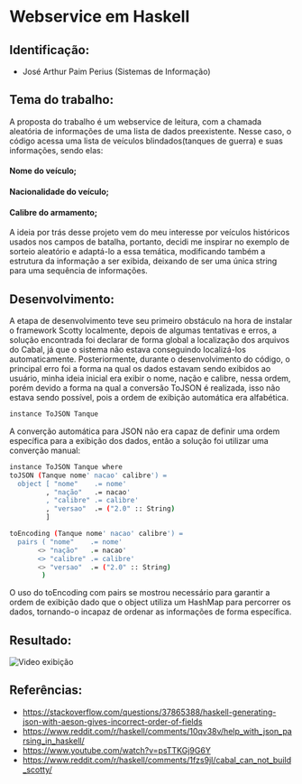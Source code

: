 # Webservice em Haskell
 ## Identificação:
  - José Arthur Paim Perius (Sistemas de Informação)
  
 ## Tema do trabalho:
  A proposta do trabalho é um webservice de leitura, com a chamada aleatória de informações de uma lista de dados preexistente.
  Nesse caso, o código acessa uma lista de veículos blindados(tanques de guerra) e suas informações, sendo elas:
  #### Nome do veículo;
  #### Nacionalidade do veículo;
  #### Calibre do armamento;

  A ideia por trás desse projeto vem do meu interesse por veículos históricos usados nos campos de batalha, portanto, decidi me inspirar no exemplo de sorteio aleatório e adaptá-lo a essa temática, modificando também a estrutura da informação a ser exibida, deixando de ser uma única string para uma sequência de informações.

  ## Desenvolvimento:
  A etapa de desenvolvimento teve seu primeiro obstáculo na hora de instalar o framework Scotty localmente, depois de algumas tentativas e erros, a solução encontrada foi declarar de forma global a localização dos arquivos do Cabal, já que o sistema não estava conseguindo localizá-los automaticamente. 
  Posteriormente, durante o desenvolvimento do código, o principal erro foi a forma na qual os dados estavam sendo exibidos ao usuário, minha ideia inicial era exibir o nome, nação e calibre, nessa ordem, porém devido a forma na qual a conversão ToJSON é realizada, isso não estava sendo possível, pois a ordem de exibição automática era alfabética.
  ```Bash
  instance ToJSON Tanque
  ```
  A converção automática para JSON não era capaz de definir uma ordem específica para a exibição dos dados, então a solução foi utilizar uma converção manual:
  ```Bash
  instance ToJSON Tanque where
  toJSON (Tanque nome' nacao' calibre') =
    object [ "nome"    .= nome'
           , "nação"   .= nacao'
           , "calibre" .= calibre'
           , "versao"  .= ("2.0" :: String) 
           ]
  
  toEncoding (Tanque nome' nacao' calibre') =
    pairs ( "nome"    .= nome'
         <> "nação"   .= nacao'
         <> "calibre" .= calibre'
         <> "versao"  .= ("2.0" :: String)
          )
  ```

 O uso do toEncoding com pairs se mostrou necessário para garantir a ordem de exibição dado que o object utiliza um HashMap para percorrer os dados, tornando-o incapaz de ordenar as informações de forma específica.
 
 ## Resultado:
 ![Video exibição](https://github.com/user-attachments/assets/af78ae7d-1b00-44f7-bca0-894f46907a10)

 ## Referências:
 - https://stackoverflow.com/questions/37865388/haskell-generating-json-with-aeson-gives-incorrect-order-of-fields
 - https://www.reddit.com/r/haskell/comments/10qv38v/help_with_json_parsing_in_haskell/
 - https://www.youtube.com/watch?v=psTTKGj9G6Y
 - https://www.reddit.com/r/haskell/comments/1fzs9jl/cabal_can_not_build_scotty/


 
